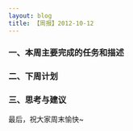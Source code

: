 ```yaml
---
layout: blog
title: 【周报】2012-10-12
---
```

### 一、本周主要完成的任务和描述
#### 


### 二、下周计划


### 三、思考与建议


最后，祝大家周末愉快~
